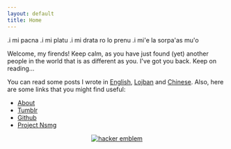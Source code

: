 ```yaml
---
layout: default
title: Home
---
```


<p class="message">
.i mi pacna .i mi platu .i mi drata ro lo prenu .i mi'e la sorpa'as mu'o
</p>

Welcome, my firends! Keep calm, as you have just found (yet) another people in the world that is as different as you. I've got you back. Keep on reading...

You can read some posts I wrote in [English](/en), [Lojban](/jbo) and [Chinese](/zh). Also, here are some links that you might find useful:

* [About](/about)
* [Tumblr](//tumblr.sorpaas.com)
* [Github](//github.com/sorpaas)
* [Project Nsmg](//ns.mg)

<center>
<a href='http://www.catb.org/hacker-emblem/'>
<img src='http://www.catb.org/hacker-emblem/glider.png' alt='hacker emblem' />
</a>
</center>
